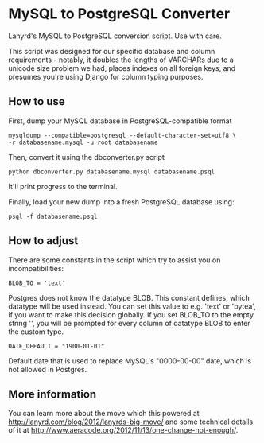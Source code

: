 MySQL to PostgreSQL Converter
=============================

Lanyrd's MySQL to PostgreSQL conversion script. Use with care.

This script was designed for our specific database and column requirements -
notably, it doubles the lengths of VARCHARs due to a unicode size problem we
had, places indexes on all foreign keys, and presumes you're using Django
for column typing purposes.

How to use
----------

First, dump your MySQL database in PostgreSQL-compatible format

    mysqldump --compatible=postgresql --default-character-set=utf8 \
    -r databasename.mysql -u root databasename

Then, convert it using the dbconverter.py script

`python dbconverter.py databasename.mysql databasename.psql`

It'll print progress to the terminal.

Finally, load your new dump into a fresh PostgreSQL database using: 

`psql -f databasename.psql`

How to adjust
-------------
There are some constants in the script which try to assist you on incompatibilities:

    BLOB_TO = 'text'

Postgres does not know the datatype BLOB. This constant defines, which datatype will be used instead.
You can set this value to e.g. 'text' or 'bytea', if you want to make this decision globally. If you set
BLOB_TO to the empty string '', you will be prompted for every column of datatype BLOB to enter the custom type.

    DATE_DEFAULT = "1900-01-01"

Default date that is used to replace MySQL's "0000-00-00" date, which is not allowed in Postgres.

More information
----------------

You can learn more about the move which this powered at http://lanyrd.com/blog/2012/lanyrds-big-move/ and some technical details of it at http://www.aeracode.org/2012/11/13/one-change-not-enough/.
